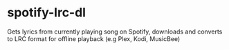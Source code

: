 # spotify-lrc-dl
Gets lyrics from currently playing song on Spotify, downloads and converts to LRC format for offline playback (e.g Plex, Kodi, MusicBee)
